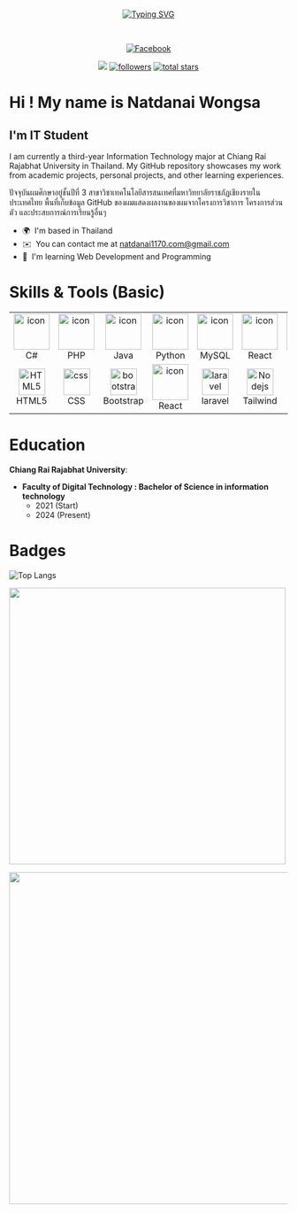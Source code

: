 <!--<img  align = "center" src="https://github.com/ArthitDev/ArthitDev/blob/bbf574964d0519f2c89ab0517f24d815224c2684/assets/images/dino.gif" alt="Dino Jump">-->
<!--![til](assets/images/dino.gif)-->
<br>
<p align="center">
<a href="https://git.io/typing-svg"><img src="https://readme-typing-svg.demolab.com?font=Fira+Code&pause=1000&color=F7E420&center=true&random=false&width=435&lines=Welcome+to+My+Github+;I'm+IT+Student+Year+3+" alt="Typing SVG" /></a>
</p>

<br>
<p align="center">
  <!--<a href="" target="_blank"><img alt="Discord" title="Discord" src="https://img.shields.io/badge/-Discord-7289DA?style=for-the-badge&logo=discord&logoColor=white"/></a>-->
  <a href="https://www.facebook.com/profile.php?id=100015471767802" target="_blank"><img alt="Facebook" title="Facebook" src="https://img.shields.io/badge/-facebook-0866ff?style=for-the-badge&logo=facebook&logoColor=white"/></a>
  <!--<a href="" target="_blank"><img alt="Twiter" title="Twiter" src="https://img.shields.io/badge/-twiter-3c414b?style=for-the-badge&logo=x&logoColor=white"/></a>-->
  <!--<a href="" target="_blank"><img alt="Linkedin" title="Linkedin" src="https://img.shields.io/badge/-Linkedin-0077b5?style=for-the-badge&logo=Linkedin&logoColor=white"/></a>-->
 </p>
 <p align="center">
   <a href=""> <img src="https://komarev.com/ghpvc/?username=LnwMosDev&style=for-the-badge&color=brightgreen"/></a>
   <a href=""><img alt="followers" title="Follow me on Github" src="https://img.shields.io/github/followers/LnwMosDev?color=236ad3&style=for-the-badge&logo=github&label=Follow"/></a>
   <a href="">
   <img alt="total stars" title="Total stars on GitHub" src="https://custom-icon-badges.demolab.com/github/stars/LnwMosDev?color=B8B92B&style=for-the-badge&labelColor=959532&logo=star"/></a>
 </p>

Hi ! My name is Natdanai Wongsa
=====================================================================================================================================


 
<!--[![Visitor](https://visitor-badge.laobi.icu/badge?page_id=ArthitDev.ArthitDev)](https://github.com/ArthitDev)-->
 <!--[![GitHub followers](https://img.shields.io/github/followers/ArthitDev.svg?style=social&label=Follow)](https://github.com/ArthitDev?tab=followers) -->


I'm IT Student
--------------

I am currently a third-year Information Technology major at Chiang Rai Rajabhat University in Thailand. My GitHub repository showcases my work from academic projects, personal projects, and other learning experiences.

ปัจจุบันผมศึกษาอยู่ชั้นปีที่ 3 สาขาวิชาเทคโนโลยีสารสนเทศที่มหาวิทยาลัยราชภัฏเชียงรายในประเทศไทย พื้นที่เก็บข้อมูล GitHub ของผมแสดงผลงานของผมจากโครงการวิชาการ โครงการส่วนตัว และประสบการณ์การเรียนรู้อื่นๆ
* 🌍  I'm based in Thailand
* ✉️  You can contact me at [natdanai1170.com@gmail.com](mailto:natdanai1170.com@gmail.com)
* 🧠  I'm learning Web Development and Programming
# Skills & Tools (Basic)
<!--* 🖥️  See my portfolio at [My Portfolio](http://arthitdev.github.io/)-->

<table align="center">
  <tr>
    <td align="center" width="96">
        <img src="https://techstack-generator.vercel.app/csharp-icon.svg" alt="icon" width="65" height="65" />
      <br>C#
    </td>
    </td>
    <td align="center" width="96">
        <img src="https://skillicons.dev/icons?i=php" alt="icon" width="65" height="65" />
      <br>PHP
    </td>
    <td align="center" width="96">
        <img src="https://skillicons.dev/icons?i=java" alt="icon" width="65" height="65" />
      <br>Java
    </td>
     <td align="center" width="96">
      <a href="#macropower-tech">
        <img src="https://techstack-generator.vercel.app/python-icon.svg" alt="icon" width="65" height="65" />
      </a>
      <br>Python
    </td>
    <td align="center" width="96">
        <img src="https://techstack-generator.vercel.app/mysql-icon.svg" alt="icon" width="65" height="65" />
      <br>MySQL
    </td>
           <td align="center" width="96">
        <img src="https://techstack-generator.vercel.app/react-icon.svg" alt="icon" width="65" height="65" />
      <br>React
    </td>
     <td align="center" width="96">
        <img src="https://techstack-generator.vercel.app/github-icon.svg" alt="icon" width="65" height="65" />
      <br>Github
    </td>
  </tr>
  <tr>
    <td align="center"  width="96">
        <img src="https://skillicons.dev/icons?i=html" width="48" height="48" alt="HTML5" />
      <br>HTML5
    </td>
    <td align="center" width="96">
        <img src="https://skillicons.dev/icons?i=css" width="48" height="48" alt="css" />
      <br>CSS
    </td>
    <td align="center"  width="96">
        <img src="https://skillicons.dev/icons?i=bootstrap" width="48" height="48" alt="bootstrap" />
      <br>Bootstrap
    </td>
    <td align="center" width="96">
      <img src="https://skillicons.dev/icons?i=react" alt="icon" width="65" height="65" />
        <br>React
    </td>
      <td align="center" width="96">
        <img src="https://skillicons.dev/icons?i=laravel" width="48" height="48" alt="laravel" />
      <br>laravel
    </td>
           <td align="center" width="96">
        <img src="https://skillicons.dev/icons?i=tailwind" width="48" height="48" alt="Nodejs" />
      <br>Tailwind
        <td align="center" width="96">
        <img src="https://skillicons.dev/icons?i=nodejs" width="48" height="48" alt="Nodejs" />
      <br>Nodejs
      </td>
 </tr>
</table>


# Education 
**Chiang Rai Rajabhat University**:
  - **Faculty of Digital Technology : Bachelor of Science in information technology**
    - 2021 (Start)
    - 2024 (Present)

<!--# Disocrd Activity <img src="assets/images/Discord.gif" width="55px" height = "55px">

[![Discord Presence](https://lanyard.cnrad.dev/api/416403249235755008)](https://discord.com/users/416403249235755008) -->
<!--# Contact Me<img src="assets/images/Man Technologist Light Skin Tone.png" width="50"> 


<p align="left"> <a href="https://www.facebook.com/MR.Arthit.Profile" target="_blank"><img src="assets/images/facebook.png" width="50" height="50" ></a> 
<a href="https://www.github.com/ArthitDev" target="_blank"><img src="assets/images/github - 2.png" width="50" height="50" /></a> 
<a href="https://www.linkedin.com/in/arthit-lungya-30a29626a" target="_blank"><img src="assets/images/linkedin.png" width="50" height="50" ></a>  
<a href="https://www.twitter.com/ArthitDev" target="_blank" ><img src="assets/images/X.png" width="50" height="50" ></a></p> -->

# Badges 

<!--<img align="center" height="180px" src="https://github-readme-stats-sigma-five.vercel.app/api/top-langs/?username=ArthitDev&langs_count=10&title_color=b2336b&&layout=compact&text_color=e5f7ef&icon_color=526777&hide_border=true&bg_color=141321" />-->


![Top Langs](https://github-readme-stats.vercel.app/api/top-langs/?username=LnwMosDev&layout=compact&langs_count=10&theme=tokyonight&hide_border=true)

<nobr><img align="center" width="500px" src="https://github-readme-stats-sigma-five.vercel.app/api?username=LnwMosDev&show_icons=true&theme=tokyonight&hide_border=true"/>

<p align="center"><img align="left" width ="600px" src="https://github-readme-streak-stats.herokuapp.com/?user=LnwMosDev&theme=tokyonight&hide_border=true&border_radius=5&date_format=j%20M%5B%20Y%5D" /></p>






